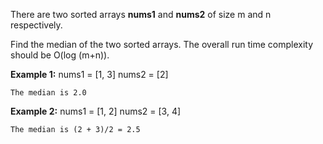There are two sorted arrays **nums1** and **nums2** of size m and n respectively.

Find the median of the two sorted arrays. The overall run time complexity should be O(log (m+n)).

**Example 1:**
    nums1 = [1, 3]
    nums2 = [2]

    The median is 2.0
**Example 2:**
    nums1 = [1, 2]
    nums2 = [3, 4]

    The median is (2 + 3)/2 = 2.5
